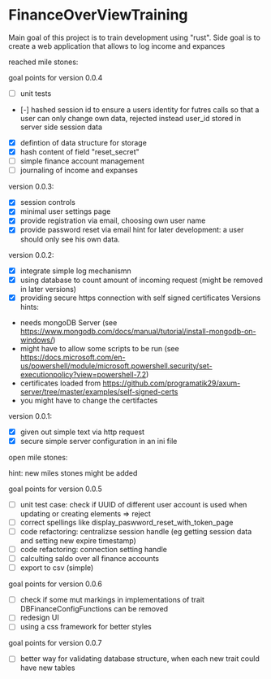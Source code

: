 # FinanceOverViewTraining
Main goal of this project is to train development using "rust". Side goal is to create a web application that allows to log income and expances

reached mile stones:

goal points for version 0.0.4
- [ ] unit tests
- [-] hashed session id to ensure a users identity for futres calls so that a user can only change own data, rejected instead user_id stored in server side session data
- [x] defintion of data structure for storage
- [x] hash content of field "reset_secret"
- [ ] simple finance account management
- [ ] journaling of income and expanses

version 0.0.3:
- [x] session controls
- [x] minimal user settings page
- [x] provide registration via email, choosing own user name
- [x] provide password reset via email
hint for later development: a user should only see his own data.

version 0.0.2:
- [x] integrate simple log mechanismn
- [x] using database to count amount of incoming request (might be removed in later versions)
- [x] providing secure https connection with self signed certificates
Versions hints:
* needs mongoDB Server (see https://www.mongodb.com/docs/manual/tutorial/install-mongodb-on-windows/)
* might have to allow some scripts to be run (see https://docs.microsoft.com/en-us/powershell/module/microsoft.powershell.security/set-executionpolicy?view=powershell-7.2) 
* certificates loaded from https://github.com/programatik29/axum-server/tree/master/examples/self-signed-certs
* you might have to change the certifactes

version 0.0.1:
- [x] given out simple text via http request
- [x] secure simple server configuration in an ini file

open mile stones:

hint: new miles stones might be added

goal points for version 0.0.5
- [ ] unit test case: check if UUID of different user account is used when updating or creating elements => reject
- [ ] correct spellings like display_paswword_reset_with_token_page
- [ ] code refactoring: centralizse session handle (eg getting session data and setting new expire timestamp)
- [ ] code refactoring: connection setting handle
- [ ] calculting saldo over all finance accounts
- [ ] export to csv (simple)

goal points for version 0.0.6
- [ ] check if some mut markings in implementations of trait DBFinanceConfigFunctions can be removed
- [ ] redesign UI
- [ ] using a css framework for better styles

goal points for version 0.0.7
- [ ] better way for validating database structure, when each new trait could have new tables